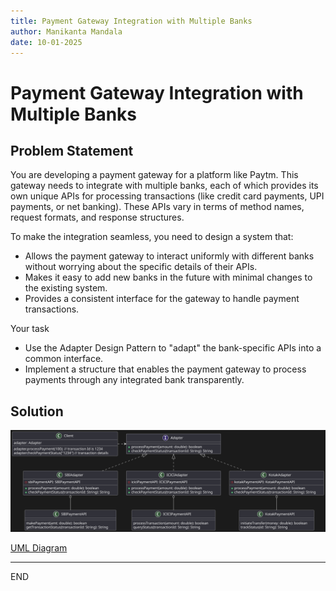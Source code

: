 ```yaml
---
title: Payment Gateway Integration with Multiple Banks 
author: Manikanta Mandala
date: 10-01-2025
---
```


# Payment Gateway Integration with Multiple Banks

## Problem Statement

You are developing a payment gateway for a platform like Paytm. This gateway
needs to integrate with multiple banks, each of which provides its own unique
APIs for processing transactions (like credit card payments, UPI payments, or
net banking). These APIs vary in terms of method names, request formats, and
response structures.

To make the integration seamless, you need to design a system that:

* Allows the payment gateway to interact uniformly with different banks without
  worrying about the specific details of their APIs.
* Makes it easy to add new banks in the future with minimal changes to the
  existing system.
* Provides a consistent interface for the gateway to handle payment
  transactions.

Your task

* Use the Adapter Design Pattern to "adapt" the bank-specific APIs into a common
  interface.
* Implement a structure that enables the payment gateway to process payments
  through any integrated bank transparently.

## Solution

![Payment Gateway Integration with Multiple Banks](../../../../../../../static/adapter_payment_gateway_with_multiple_banks.svg)

[UML Diagram](Adapter_UML.md)

---

END
